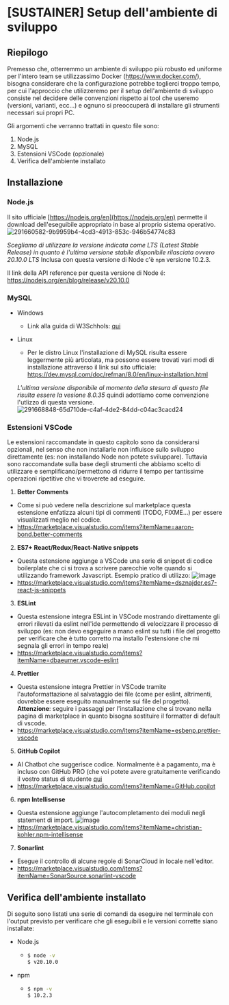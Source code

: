 # [SUSTAINER] Setup dell'ambiente di sviluppo

## Riepilogo

Premesso che, otterremmo un ambiente di sviluppo più robusto ed uniforme per l'intero team se utilizzassimo Docker (https://www.docker.com/),
bisogna considerare che la configurazione potrebbe toglierci troppo tempo, per cui l'approccio che utilizzeremo per il setup dell'ambiente di sviluppo consiste nel decidere delle convenzioni rispetto ai tool che useremo (versioni, varianti, ecc...) e ognuno si preoccuperà di installare gli strumenti necessari sui propri PC.

Gli argomenti che verranno trattati in questo file sono:

1. Node.js
2. MySQL
3. Estensioni VSCode (opzionale)
4. Verifica dell'ambiente installato

## Installazione

### Node.js

Il sito ufficiale [https://nodejs.org/en](https://nodejs.org/en) permette il download dell'eseguibile appropriato in base al proprio sistema operativo.
![291660582-9b9959b4-4cd3-4913-853c-946b54774c83](https://github.com/xrenegade100/sustainer/assets/11615441/6af97bbc-b5d9-4c33-8d31-3bd24e164389)

_Scegliamo di utilizzare la versione indicata come LTS (Latest Stable Release) in quanto è l'ultima versione stabile disponibile rilasciata ovvero 20.10.0 LTS_
Inclusa con questa versione di Node c'è `npm` versione 10.2.3.

Il link della API reference per questa versione di Node é: https://nodejs.org/en/blog/release/v20.10.0

### MySQL

-   Windows

    -   Link alla guida di W3Schhols: [qui](https://www.w3schools.com/mysql/mysql_install_windows.asp#:~:text=The%20simplest%20and%20recommended%20method,%2D8.0.23.msi%20.)

-   Linux

    -   Per le distro Linux l'installazione di MySQL risulta essere leggermente più articolata, ma possono essere trovati vari modi di installazione attraverso il link sul sito ufficiale: https://dev.mysql.com/doc/refman/8.0/en/linux-installation.html

    _L'ultima versione disponibile al momento della stesura di questo file risulta essere la vesione 8.0.35_ quindi adottiamo come convenzione l'utlizzo di questa versione.
![291668848-65d710de-c4af-4de2-84dd-c04ac3cacd24](https://github.com/xrenegade100/sustainer/assets/11615441/8d900647-b0a4-4664-9a42-020389dbec8b)

### Estensioni VSCode

Le estensioni raccomandate in questo capitolo sono da considerarsi opzionali, nel senso che non installarle non influisce sullo sviluppo direttamente (es: non installando Node non potete sviluppare).
Tuttavia sono raccomandate sulla base degli strumenti che abbiamo scelto di utilizzare e semplificano/permettono di ridurre il tempo per tantissime operazioni ripetitive che vi troverete ad eseguire.

1. **Better Comments**

-   Come si può vedere nella descrizione sul marketplace questa estensione enfatizza alcuni tipi di commenti (TODO, FIXME...) per essere visualizzati meglio nel codice.
-   https://marketplace.visualstudio.com/items?itemName=aaron-bond.better-comments

2. **ES7+ React/Redux/React-Native snippets**

-   Questa estensione aggiunge a VSCode una serie di snippet di codice boilerplate che ci si trova a scrivere parecchie volte quando si utilizzando framework Javascript.
    Esempio pratico di utilizzo:
    ![image](https://github.com/xrenegade100/TeraWare/assets/11615441/6c44e416-0545-4395-8cd6-cf99efe2c54b)
-   https://marketplace.visualstudio.com/items?itemName=dsznajder.es7-react-js-snippets

3. **ESLint**

-   Questa estensione integra ESLint in VSCode mostrando direttamente gli errori rilevati da eslint nell'ide permettendo di velocizzare il processo di sviluppo (es: non devo esgeguire a mano eslint su tutti i file del progetto per verificare che è tutto corretto ma installo l'estensione che mi segnala gli errori in tempo reale)
-   https://marketplace.visualstudio.com/items?itemName=dbaeumer.vscode-eslint

4. **Prettier**

-   Questa estensione integra Prettier in VSCode tramite l'autoformattazione al salvataggio dei file (come per eslint, altrimenti, dovrebbe essere eseguito manualmente sui file del progetto). **Attenzione**: seguire i passaggi per l'installazione che si trovano nella pagina di marketplace in quanto bisogna sostituire il formatter di default di vscode.
-   https://marketplace.visualstudio.com/items?itemName=esbenp.prettier-vscode

5. **GitHub Copilot**

-   AI Chatbot che suggerisce codice. Normalmente è a pagamento, ma è incluso con GitHub PRO (che voi potete avere gratuitamente verificando il vostro status di studente [qui](https://education.github.com/pack)
-   https://marketplace.visualstudio.com/items?itemName=GitHub.copilot

6. **npm Intellisense**

-   Questa estensione aggiunge l'autocompletamento dei moduli negli statement di import.
    ![image](https://raw.githubusercontent.com/ChristianKohler/NpmIntellisense/bc5521b659b700c8a91cf04897007c611ed9532a/images/auto_complete.gif)
-   https://marketplace.visualstudio.com/items?itemName=christian-kohler.npm-intellisense

7. **Sonarlint**

-   Esegue il controllo di alcune regole di SonarCloud in locale nell'editor.
-   https://marketplace.visualstudio.com/items?itemName=SonarSource.sonarlint-vscode

## Verifica dell'ambiente installato
Di seguito sono listati una serie di comandi da eseguire nel terminale con l'output previsto per verificare che gli eseguibili e le versioni corrette siano installate:
* Node.js
  * ```bash
    $ node -v
    $ v20.10.0
    ```
* npm
  * ```bash
    $ npm -v
    $ 10.2.3
    ```
